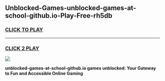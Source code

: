 
## Unblocked-Games-unblocked-games-at-school-github.io-Play-Free-rh5db
<h3>
<a href="https://premium76.site?title=unblocked-games-at-school-github.io&ref=19M">CLICK TO PLAY</a></h3>
<hr>

<h3>
<a href="https://premium76.site?title=unblocked-games-at-school-github.io&ref=19M">CLICK 2 PLAY</a>
  
</h3>

<a href="https://premium76.site?title=unblocked-games-at-school-github.io&ref=19M"><img src="https://clearcache.store/games.png"></a>


**unblocked-games-at-school-github.io games unblocked: Your Gateway to Fun and Accessible Online Gaming**
